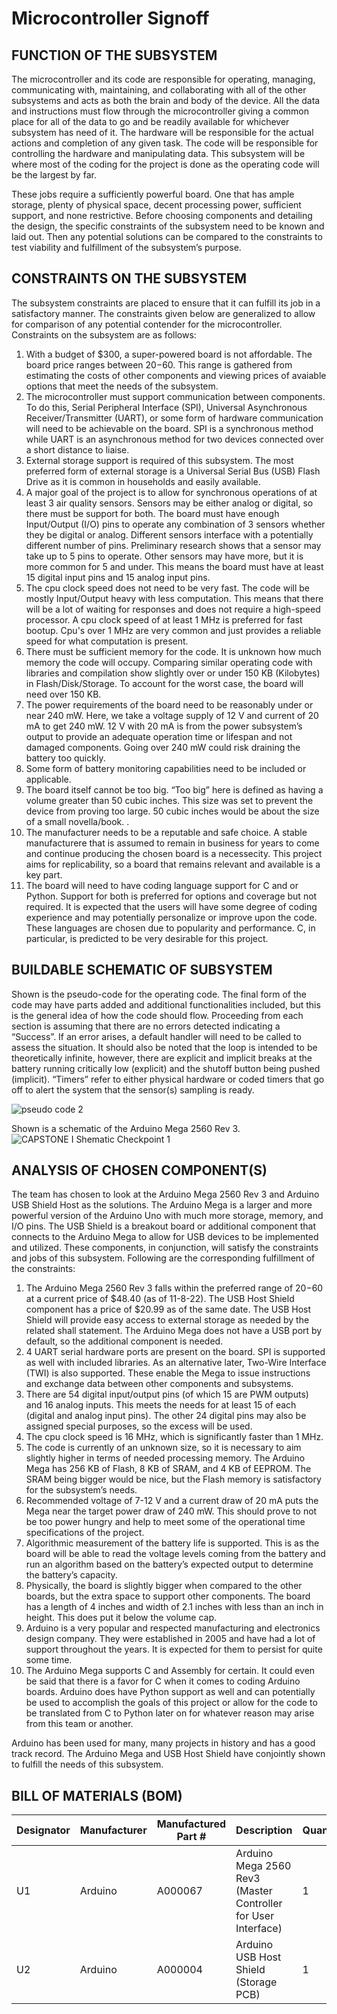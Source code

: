 # Microcontroller Signoff
## FUNCTION OF THE SUBSYSTEM
The microcontroller and its code are responsible for operating, managing, communicating with, maintaining, and collaborating with all of the other subsystems and acts as both the brain and body of the device.  All the data and instructions must flow through the microcontroller giving a common place for all of the data to go and be readily available for whichever subsystem has need of it.  The hardware will be responsible for the actual actions and completion of any given task.  The code will be responsible for controlling the hardware and manipulating data.  This subsystem will be where most of the coding for the project is done as the operating code will be the largest by far.

These jobs require a sufficiently powerful board.  One that has ample storage, plenty of physical space, decent processing power, sufficient support, and none restrictive.  Before choosing components and detailing the design, the specific constraints of the subsystem need to be known and laid out.  Then any potential solutions can be compared to the constraints to test viability and fulfillment of the subsystem’s purpose. 

## CONSTRAINTS ON THE SUBSYSTEM
The subsystem constraints are placed to ensure that it can fulfill its job in a satisfactory manner.  The constraints given below are generalized to allow for comparison of any potential contender for the microcontroller.  Constraints on the subsystem are as follows:
1. With a budget of $300, a super-powered board is not affordable.  The board price ranges between $20-$60.  This range is gathered from estimating the costs of other components and viewing prices of avaiable options that meet the needs of the subsystem.
2. The microcontroller must support communication between components.  To do this, Serial Peripheral Interface (SPI), Universal Asynchronous Receiver/Transmitter (UART), or some form of hardware communication will need to be achievable on the board.  SPI is a synchronous method while UART is an asynchronous method for two devices connected over a short distance to liaise.
3. External storage support is required of this subsystem. The most preferred form of external storage is a Universal Serial Bus (USB) Flash Drive as it is common in households and easily available.
4. A major goal of the project is to allow for synchronous operations of at least 3 air quality sensors.  Sensors may be either analog or digital, so there must be support for both.  The board must have enough Input/Output (I/O) pins to operate any combination of 3 sensors whether they be digital or analog.   Different sensors interface with a potentially different number of pins.  Preliminary research shows that a sensor may take up to 5 pins to operate.  Other sensors may have more, but it is more common for 5 and under.  This means the board must have at least 15 digital input pins and 15 analog input pins.
5. The cpu clock speed does not need to be very fast.  The code will be mostly Input/Output heavy with less computation.  This means that there will be a lot of waiting for responses and does not require a high-speed processor.  A cpu clock speed of at least 1 MHz is preferred for fast bootup.  Cpu's over 1 MHz are very common and just provides a reliable speed for what computation is present.
6. There must be sufficient memory for the code.  It is unknown how much memory the code will occupy.  Comparing similar operating code with libraries and compilation show slightly over or under 150 KB (Kilobytes) in Flash/Disk/Storage.  To account for the worst case, the board will need over 150 KB.
7. The power requirements of the board need to be reasonably under or near 240 mW.  Here, we take a voltage supply of 12 V and current of 20 mA to get 240 mW.  12 V with 20 mA is from the power subsystem’s output to provide an adequate operation time or lifespan and not damaged components.  Going over 240 mW could risk draining the battery too quickly.
8. Some form of battery monitoring capabilities need to be included or applicable.  
9. The board itself cannot be too big.  “Too big” here is defined as having a volume greater than 50 cubic inches.  This size was set to prevent the device from proving too large.  50 cubic inches would be about the size of a small novella/book.  .  
10. The manufacturer needs to be a reputable and safe choice.  A stable manufacturere that is assumed to remain in business for years to come and continue producing the chosen board is a necessecity.  This project aims for replicability, so a board that remains relevant and available is a key part.
11. The board will need to have coding language support for C and or Python.  Support for both is preferred for options and coverage but not required.  It is expected that the users will have some degree of coding experience and may potentially personalize or improve upon the code. These languages are chosen due to popularity and performance.  C, in particular, is predicted to be very desirable for this project.

## BUILDABLE SCHEMATIC OF SUBSYSTEM
Shown is the pseudo-code for the operating code.  The final form of the code may have parts added and additional functionalities included, but this is the general idea of how the code should flow.  Proceeding from each section is assuming that there are no errors detected indicating a “Success”.  If an error arises, a default handler will need to be called to assess the situation.  It should also be noted that the loop is intended to be theoretically infinite, however, there are explicit and implicit breaks at the battery running critically low (explicit) and the shutoff button being pushed (implicit).  “Timers” refer to either physical hardware or coded timers that go off to alert the system that the sensor(s) sampling is ready.

![pseudo code 2](https://user-images.githubusercontent.com/110966922/202583040-c28e27fe-c175-4287-a8cb-cefafbfe327b.png)

Shown is a schematic of the Arduino Mega 2560 Rev 3.
![CAPSTONE I Shematic Checkpoint 1](https://user-images.githubusercontent.com/110966922/202655081-0386ed76-3795-4ab5-98af-ee23ff0b19f6.png)

## ANALYSIS OF CHOSEN COMPONENT(S)
The team has chosen to look at the Arduino Mega 2560 Rev 3 and Arduino USB Shield Host as the solutions.  The Arduino Mega is a larger and more powerful version of the Arduino Uno with much more storage, memory, and I/O pins.  The USB Shield is a breakout board or additional component that connects to the Arduino Mega to allow for USB devices to be implemented and utilized.  These components, in conjunction, will satisfy the constraints and jobs of this subsystem.  Following are the corresponding fulfillment of the constraints:

1. The Arduino Mega 2560 Rev 3 falls within the preferred range of $20-$60 at a current price of $48.40 (as of 11-8-22).  The USB Host Shield component has a price of $20.99 as of the same date.  The USB Host Shield will provide easy access to external storage as needed by the related shall statement.  The Arduino Mega does not have a USB port by default, so the additional component is needed. 
2. 4 UART serial hardware ports are present on the board.  SPI is supported as well with included libraries.  As an alternative later, Two-Wire Interface (TWI) is also supported.  These enable the Mega to issue instructions and exchange data between other components and subsystems.
3. There are 54 digital input/output pins (of which 15 are PWM outputs) and 16 analog inputs.  This meets the needs for at least 15 of each (digital and analog input pins).  The other 24 digital pins may also be assigned special purposes, so the excess will be used.  
4. The cpu clock speed is 16 MHz, which is significantly faster than 1 MHz.
5. The code is currently of an unknown size, so it is necessary to aim slightly higher in terms of needed processing memory.  The Arduino Mega has 256 KB of Flash, 8 KB of SRAM, and 4 KB of EEPROM.  The SRAM being bigger would be nice, but the Flash memory is satisfactory for the subsystem’s needs.
6. Recommended voltage of 7-12 V and a current draw of 20 mA puts the Mega near the target power draw of 240 mW.  This should prove to not be too power hungry and help to meet some of the operational time specifications of the project.
7. Algorithmic measurement of the battery life is supported.  This is as the board will be able to read the voltage levels coming from the battery and run an algorithm based on the battery’s expected output to determine the battery’s capacity.
8. Physically, the board is slightly bigger when compared to the other boards, but the extra space to support other components.  The board has a length of 4 inches and width of 2.1 inches with less than an inch in height.  This does put it below the volume cap.
9. Arduino is a very popular and respected manufacturing and electronics design company.  They were established in 2005 and have had a lot of support throughout the years.  It is expected for them to persist for quite some time.
10. The Arduino Mega supports C and Assembly for certain.  It could even be said that there is a favor for C when it comes to coding Arduino boards.  Arduino does have Python support as well and can potentially be used to accomplish the goals of this project or allow for the code to be translated from C to Python later on for whatever reason may arise from this team or another.

	
Arduino has been used for many, many projects in history and has a good track record.  The Arduino Mega and USB Host Shield have conjointly shown to fulfill the needs of this subsystem.  

## BILL OF MATERIALS (BOM)

| Designator | Manufacturer | Manufactured Part # | Description                                                   | Quantity | Price Each  |
| ---------- | ------------ | ------------------- | ------------------------------------------------------------- | -------- | ----------  |
| U1         | Arduino      | A000067             | Arduino Mega 2560 Rev3 (Master Controller for User Interface) |1         | $48.40      |
| U2         | Arduino      | A000004             | Arduino USB Host Shield (Storage PCB)                         |1         | $15.00      |
